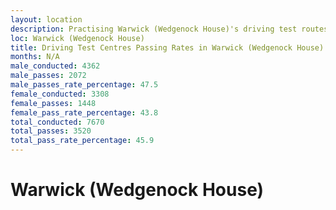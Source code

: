 ```yaml
---
layout: location
description: Practising Warwick (Wedgenock House)'s driving test routes will help you become more confident in your gear-changing abilities.
loc: Warwick (Wedgenock House)
title: Driving Test Centres Passing Rates in Warwick (Wedgenock House)
months: N/A
male_conducted: 4362
male_passes: 2072
male_passes_rate_percentage: 47.5
female_conducted: 3308
female_passes: 1448
female_pass_rate_percentage: 43.8
total_conducted: 7670
total_passes: 3520
total_pass_rate_percentage: 45.9
---
```


# Warwick (Wedgenock House)

